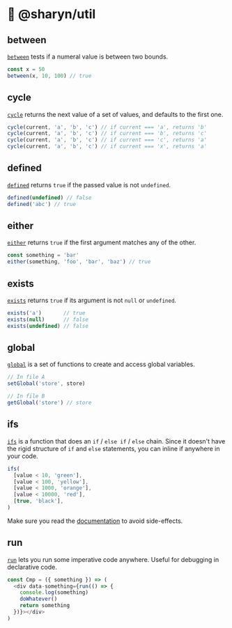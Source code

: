 # 🌹 @sharyn/util

## between

[`between`](https://github.com/sharynjs/sharyn-util/blob/master/between.md) tests if a numeral value is between two bounds.

```js
const x = 50
between(x, 10, 100) // true
```

## cycle

[`cycle`](https://github.com/sharynjs/sharyn-util/blob/master/cycle.md) returns the next value of a set of values, and defaults to the first one.

```js
cycle(current, 'a', 'b', 'c') // if current === 'a', returns 'b'
cycle(current, 'a', 'b', 'c') // if current === 'b', returns 'c'
cycle(current, 'a', 'b', 'c') // if current === 'c', returns 'a'
cycle(current, 'a', 'b', 'c') // if current === 'x', returns 'a'
```

## defined

[`defined`](https://github.com/sharynjs/sharyn-util/blob/master/defined.md) returns `true` if the passed value is not `undefined`.

```js
defined(undefined) // false
defined('abc') // true
```

## either

[`either`](https://github.com/sharynjs/sharyn-util/blob/master/either.md) returns `true` if the first argument matches any of the other.

```js
const something = 'bar'
either(something, 'foo', 'bar', 'baz') // true
```

## exists

[`exists`](https://github.com/sharynjs/sharyn-util/blob/master/exists.md) returns `true` if its argument is not `null` or `undefined`.

```js
exists('a')       // true
exists(null)      // false
exists(undefined) // false
```

## global

[`global`](https://github.com/sharynjs/sharyn-util/blob/master/global.md) is a set of functions to create and access global variables.

```js
// In file A
setGlobal('store', store)

// In file B
getGlobal('store') // store
```

## ifs

[`ifs`](https://github.com/sharynjs/sharyn-util/blob/master/ifs.md) is a function that does an `if` / `else if` / `else` chain. Since it doesn't have the rigid structure of `if` and `else` statements, you can inline if anywhere in your code.

```js
ifs(
  [value < 10, 'green'],
  [value < 100, 'yellow'],
  [value < 1000, 'orange'],
  [value < 10000, 'red'],
  [true, 'black'],
)
```

Make sure you read the [documentation]((https://github.com/sharynjs/sharyn-util/blob/master/ifs.md)) to avoid side-effects.

## run

[`run`](https://github.com/sharynjs/sharyn-util/blob/master/run.md) lets you run some imperative code anywhere. Useful for debugging in declarative code.

```js
const Cmp = ({ something }) => (
  <div data-something={run(() => {
    console.log(something)
    doWhatever()
    return something
  })}></div>
)
```
